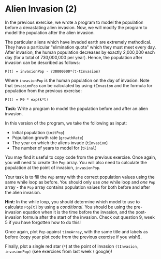 # Alien Invasion (2)

In the previous exercise, we wrote a program to model the population before a devastating alien invasion. Now, we will modify the program to model the population after the alien invasion.

The particular aliens which have invaded earth are extremely methodical. They have a particular "elimination quota" which they must meet every day. After invasion, the human population decreases by exactly 2,000,000 each day (for a total of 730,000,000 per year). Hence, the population after invasion can be described as follows:

```P(t) = invasionPop - 730000000*(t-tInvasion)```

Where `invasionPop` is the human population on the day of invasion. Note that `invasionPop` can be calculated by using `tInvasion` and the formula for population from the previous exercise:

```P(t) = P0 * exp(k*t)```

**Task:** Write a program to model the population before and after an alien invasion.

In this version of the program, we take the following as input:
* Initial population (`initPop`)
* Population growth rate (`growthRate`)
* The year on which the aliens invade (`tInvasion`) 
* The number of years to model for (`tFinal`)

You may find it useful to copy code from the previous exercise. Once again, you will need to create the `Pop` array. You will also need to calculate the population at the point of invasion, `invasionPop`.

Your task is to fill the `Pop` array with the correct population values using the same while loop as before. You should only use *one* while loop and *one* `Pop` array - the `Pop` array contains population values for both before and after the alien invasion.

**Hint:** In the while loop, you should determine which model to use to calculate `Pop[t]` by using a *conditional*. You should be using the pre-invasion equation when it is the time before the invasion, and the post-invasion formula after the start of the invasion. Check out question 9, week 5 if you have forgotten how to do this!

Once again, plot `Pop` against `timeArray`, with the same title and labels as before (copy your plot code from the previous exercise if you wish!).

Finally, plot a single red star (`*`) at the point of invasion `(tInvasion, invasionPop)` (see exercises from last week / google)!
